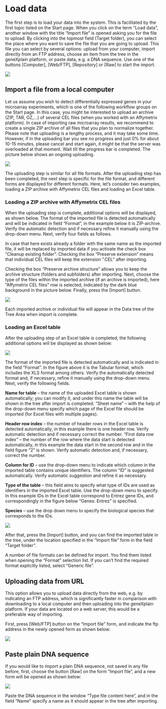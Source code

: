 # Load data

The first step is to load your data into the system. This is facilitated by the
first topic listed on the Start page. When you click on the term “Load data”,
another window with the title “Import file” is opened asking you for the file to
upload. By clicking into the topmost field (Target folder), you can select the
place where you want to save the file that you are going to upload. This file
you can select by several options: upload from your computer, import directly
from an FTP address, choose an item from the tree in the geneXplain platform, or
paste data, e.g. a DNA sequence. Use one of the buttons [Computer], [Web/FTP],
[Repository] or [Raw] to start the import.

![](media/cb469556e47eb254570598ce3d1b0bcb.png)

## Import a file from a local computer

Let us assume you wish to detect differentially expressed genes in your
microarray experiments, which is one of the following workflow groups on the
Start page. In this case, you might be interested to upload an archive (ZIP,
TAR, GZ,…) of several CEL files (when you worked with an Affymetrix platform).
In case of importing raw microarray results, we recommend to create a single ZIP
archive of all files that you plan to normalize together. Please note that
uploading is a lengthy process, and it may take some time. However, if in the
uploading bar you see no progress and just 0% for about 10-15 minutes, please
cancel and start again, it might be that the server was overloaded at that
moment. Wait till the progress bar is completed. The picture below shows an
ongoing uploading.

![](media/8f628bfb999b85ae43ee9c02e7c25a42.png)

The uploading step is similar for all file formats. After the uploading step has
been completed, the next step is specific for the file format, and different
forms are displayed for different formats. Here, let’s consider two examples,
loading a ZIP archive with Affymetrix CEL files and loading an Excel table.

### Loading a ZIP archive with Affymetrix CEL files

When the uploading step is complete, additional options will be displayed, as
shown below. The format of the imported file is detected automatically and will
be indicated in field “Format”, in the example below it is ZIP-archive. Verify
the automatic detection and if necessary refine it manually using the drop-down
menu. Next, verify four fields as follows.

In case that here exists already a folder with the same name as the imported
file, it will be replaced by imported data if you activate the check box
“Cleanup existing folder”. Checking the box “Preserve extension” means that
individual CEL files will keep the extension ”.CEL” after importing.

Checking the box “Preserve archive structure” allows you to keep the archive
structure (folders and subfolders) after importing. Next, choose the type of the
files within the imported archive (if an archive is imported), here “Affymetrix
CEL files” row is selected, indicated by the dark blue background in the picture
below. Finally, press the [Import] button.

![](media/a580e0d7a97084637e56f1e92c5c25ac.png)

Each imported archive or individual file will appear in the Data tree of the
Tree Area when import is complete.

### Loading an Excel table

After the uploading step of an Excel table is completed, the following
additional options will be displayed as shown below:

![](media/b716024f64967961b92884ab3ee05e12.png)

The format of the imported file is detected automatically and is indicated in
the field “Format”. In the figure above it is the Tabular format, which includes
the XLS format among others. Verify the automatically detected format and, if
necessary, refine it manually using the drop-down menu. Next, verify the
following fields.

**Name for table**  – the name of the uploaded Excel table is shown automatically;
you can modify it, and under this name the table will be shown in the tree after
import is completed. “Sheet name” – with the help of the drop-down menu specify
which page of the Excel file should be imported (for Excel files with multiple
pages).

**Header row index** – the number of header rows in the Excel table is detected
automatically, in this example there is one header row. Verify automatic
detection and if necessary correct the number. “First data row index” – the
number of the row where the data start is detected automatically, in this
example the data start in the second row and in the field figure “2” is shown.
Verify automatic detection and, if necessary, correct the number.

**Column for ID** – use the drop-down menu to indicate which column in the
imported table contains unique identifiers. The column “ID” is suggested
automatically. Verify automatic suggestion and refine it as necessary.

**Type of the table** – this field aims to specify what type of IDs are used as
identifiers in the imported Excel table. Use the drop-down menu to specify. In
this example IDs in the Excel table correspond to Entrez gene IDs, and
correspondingly in the figure below “Genes: Entrez” is specified.

**Species** – use the drop down menu to specify the biological species that
corresponds to the IDs.

![](media/873ad77300b299852ef26ac907aa702f.png)

After that, press the [Import] button, and you can find the imported table in
the tree, under the location specified in the “Import file” form in the field
“Target folder”.

A number of file formats can be defined for import. You find them listed when
opening the “Format” selection list. If you can’t find the required format
explicitly listed, select “Generic file”.

## Uploading data from URL

This option allows you to upload data directly from the web, e.g. by indicating
an FTP address, which is significantly faster in comparison with downloading to
a local computer and then uploading into the geneXplain platform. If your data
are located on a web server, this would be a preferable way of importing.

First, press [Web/FTP] button on the “Import file” form, and indicate the ftp
address in the newly opened form as shown below:

![](media/77e6d6d27e74cab3d99b2239074ab0ce.png)

## Paste plain DNA sequence

If you would like to import a plain DNA sequence, not saved in any file before,
first, choose the button [Raw] on the form “Import file”, and a new form will be
opened as shown below:

![](media/a4e5918358b6206142f233059a38531f.png)

Paste the DNA sequence in the window “Type file content here”, and in the field
“Name” specify a name as it should appear in the tree after importing.
